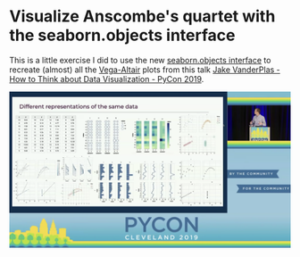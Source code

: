 # Visualize Anscombe's quartet with the seaborn.objects interface

This is a little exercise I did to use the new [seaborn.objects interface](https://seaborn.pydata.org/tutorial/objects_interface.html) to recreate (almost) all the [Vega-Altair](https://altair-viz.github.io/) plots from this talk [Jake VanderPlas - How to Think about Data Visualization - PyCon 2019](https://www.youtube.com/watch?v=vTingdk_pVM).

![how-to-think-about-data-visualization](./images/how-to-think-about-data-visualization.png)